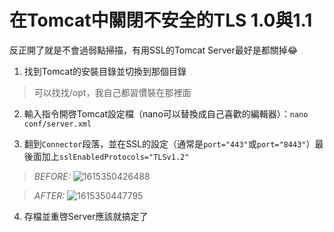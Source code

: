 # 在Tomcat中關閉不安全的TLS 1.0與1.1
反正開了就是不會過弱點掃描，有用SSL的Tomcat Server最好是都關掉😂

1. 找到Tomcat的安裝目錄並切換到那個目錄

  > 可以找找/opt，我自己都習慣裝在那裡面

2. 輸入指令開啓Tomcat設定檔（nano可以替換成自己喜歡的編輯器）：`nano conf/server.xml`

3. 翻到`Connector`段落，並在SSL的設定（通常是`port="443"`或`port="8443"`）最後面加上`sslEnabledProtocols="TLSv1.2"`

  > *BEFORE:*
  > ![1615350426488](https://user-images.githubusercontent.com/15919723/110576673-1c9f1100-819c-11eb-84ef-a92456daaafc.jpg)

  > *AFTER:*
  > ![1615350447795](https://user-images.githubusercontent.com/15919723/110576705-27f23c80-819c-11eb-8061-d12cfcd79f47.jpg)

4. 存檔並重啓Server應該就搞定了
